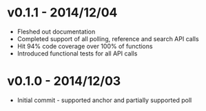 # v0.1.1 - 2014/12/04

* Fleshed out documentation
* Completed support of all polling, reference and search API calls
* Hit 94% code coverage over 100% of functions
* Introduced functional tests for all API calls

# v0.1.0 - 2014/12/03

* Initial commit - supported anchor and partially supported poll
